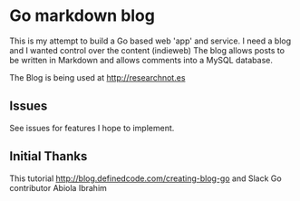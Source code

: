 # Go markdown blog
This is my attempt to build a Go based web 'app' and service.
I need a blog and I wanted control over the content (indieweb) 
The blog allows posts to be written in Markdown and allows comments into a MySQL database.

The Blog is being used at http://researchnot.es


## Issues
See issues for features I hope to implement.

## Initial Thanks
This tutorial http://blog.definedcode.com/creating-blog-go 
and Slack Go contributor Abiola Ibrahim

